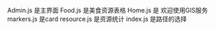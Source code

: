 Admin.js 是主界面
Food.js 是美食资源表格
Home.js 是 欢迎使用GIS服务
markers.js 是card
resource.js 是资源统计
index.js 是路径的选择
